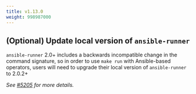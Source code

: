 ```yaml
---
title: v1.13.0
weight: 998987000
---
```


## (Optional) Update local version of `ansible-runner`

`ansible-runner` 2.0+ includes a backwards incompatible change in the command signature, so in order to use `make run` with Ansible-based operators, users will need to upgrade their local version of `ansible-runner` to 2.0.2+

_See [#5205](https://github.com/operator-framework/operator-sdk/pull/5205) for more details._
